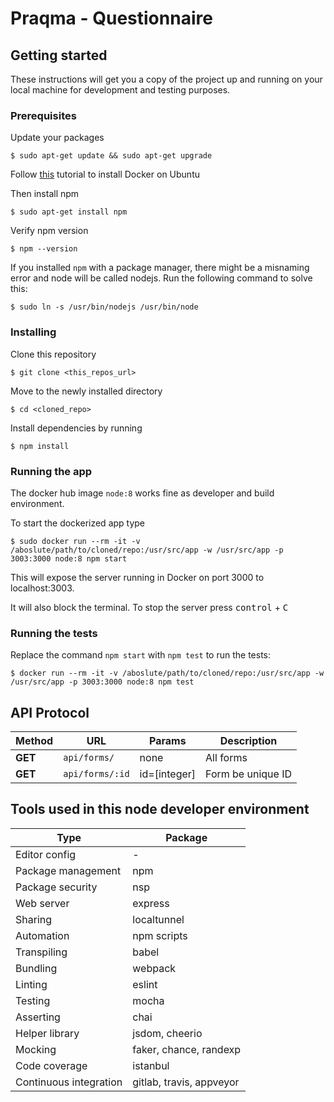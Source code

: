 # Praqma - Questionnaire

## Getting started
These instructions will get you a copy of the project up and running on your local machine for development and testing purposes.

### Prerequisites

Update your packages
```shell
$ sudo apt-get update && sudo apt-get upgrade
```

Follow [this](https://www.digitalocean.com/community/tutorials/how-to-install-and-use-docker-on-ubuntu-16-04) tutorial to install Docker on Ubuntu


Then install npm
```shell
$ sudo apt-get install npm
```

Verify npm version
```shell
$ npm --version
```
If you installed `npm` with a package manager, there might be a misnaming error and node will be called nodejs. 
Run the following command to solve this:
```shell
$ sudo ln -s /usr/bin/nodejs /usr/bin/node
```

### Installing
Clone this repository
```shell
$ git clone <this_repos_url>
```

Move to the newly installed directory
```shell
$ cd <cloned_repo>
```

Install dependencies by running
```shell
$ npm install
```

### Running the app
The docker hub image `node:8` works fine as developer and build environment.

To start the dockerized app type
```shell
$ sudo docker run --rm -it -v /aboslute/path/to/cloned/repo:/usr/src/app -w /usr/src/app -p 3003:3000 node:8 npm start
```
This will expose the server running in Docker on port 3000 to localhost:3003.

It will also block the terminal. To stop the server press <kbd>control</kbd> + <kbd>C</kbd>

### Running the tests
Replace the command `npm start` with `npm test` to run the tests:
```shell
$ docker run --rm -it -v /aboslute/path/to/cloned/repo:/usr/src/app -w /usr/src/app -p 3003:3000 node:8 npm test
```

## API Protocol

|Method|URL|Params|Description|
|---|---|---|---|
|**GET**|`api/forms/`|none|All forms|
|**GET**|`api/forms/:id`|id=[integer]|Form be unique ID|

## Tools used in this node developer environment

|Type|Package|
|---|---|
|Editor config|-|
|Package management|npm|
|Package security|nsp|
|Web server|express|
|Sharing|localtunnel|
|Automation|npm scripts|
|Transpiling|babel|
|Bundling|webpack|
|Linting|eslint|
|Testing|mocha|
|Asserting|chai|
|Helper library|jsdom, cheerio|
|Mocking|faker, chance, randexp|
|Code coverage|istanbul|
|Continuous integration|gitlab, travis, appveyor|
